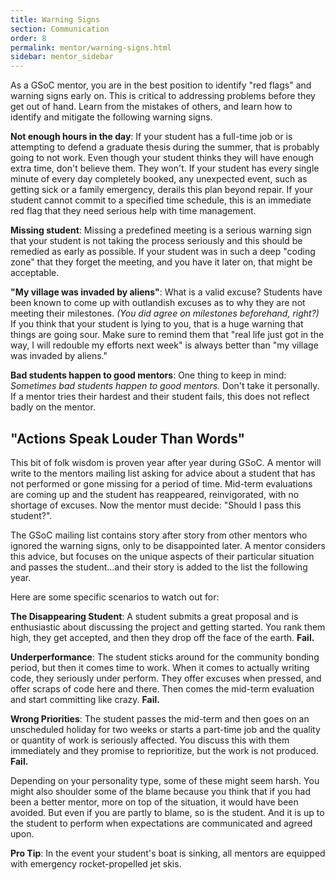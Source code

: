 ```yaml
---
title: Warning Signs
section: Communication
order: 8
permalink: mentor/warning-signs.html
sidebar: mentor_sidebar
---
```


As a GSoC mentor, you are in the best position to identify "red flags" and warning signs early on. This is critical to addressing problems before they get out of hand. Learn from the mistakes of others, and learn how to identify and mitigate the following warning signs.

**Not enough hours in the day**: If your student has a full-time job or is attempting to defend a graduate thesis during the summer, that is probably going to not work. Even though your student thinks they will have enough extra time, don't believe them. They won't. If your student has every single minute of every day completely booked, any unexpected event, such as getting sick or a family emergency, derails this plan beyond repair. If your student cannot commit to a specified time schedule, this is an immediate red flag that they need serious help with time management.

**Missing student**:  Missing a predefined meeting is a serious warning sign that your student is not taking the process seriously and this should be remedied as early as possible.  If your student was in such a deep "coding zone" that they forget the meeting, and you have it later on, that might be acceptable.

**"My village was invaded by aliens"**: What is a valid excuse? Students have been known to come up with outlandish excuses as to why they are not meeting their milestones. *(You did agree on milestones beforehand, right?)* If you think that your student is lying to you, that is a huge warning that things are going sour. Make sure to remind them that "real life just got in the way, I will redouble my efforts next week" is always better than "my village was invaded by aliens."

**Bad students happen to good mentors**: One thing to keep in mind: *Sometimes bad students happen to good mentors.* Don't take it personally. If a mentor tries their hardest and their student fails, this does not reflect badly on the mentor.


## "Actions Speak Louder Than Words"

This bit of folk wisdom is proven year after year during GSoC. A mentor will write to the mentors mailing list asking for advice about a student that has not performed or gone missing for a period of time. Mid-term evaluations are coming up and the student has reappeared, reinvigorated, with no shortage of excuses. Now the mentor must decide: "Should I pass this student?".

The GSoC mailing list contains story after story from other mentors who ignored the warning signs, only to be disappointed later.  A mentor considers this advice, but focuses on the unique aspects of their particular situation and passes the student...and their story is added to the list the following year.

Here are some specific scenarios to watch out for:

**The Disappearing Student**: A student submits a great proposal and is enthusiastic about discussing the project and getting started. You rank them high, they get accepted, and then they drop off the face of the earth. **Fail.**

**Underperformance**: The student sticks around for the community bonding period, but then it comes time to work. When it comes to actually writing code, they seriously under perform. They offer excuses when pressed, and offer scraps of code here and there. Then comes the mid-term evaluation and start committing like crazy. **Fail.**

**Wrong Priorities**: The student passes the mid-term and then goes on an unscheduled holiday for two weeks or starts a part-time job and the quality or quantity of work is seriously affected. You discuss this with them immediately and they promise to reprioritize, but the work is not produced. **Fail.**

Depending on your personality type, some of these might seem harsh. You might also shoulder some of the blame because you think that if you had been a better mentor, more on top of the situation, it would have been avoided. But even if you are partly to blame, so is the student. And it is up to the student to perform when expectations are communicated and agreed upon.

**Pro Tip**: In the event your student's boat is sinking, all mentors are equipped with emergency rocket-propelled jet skis.


